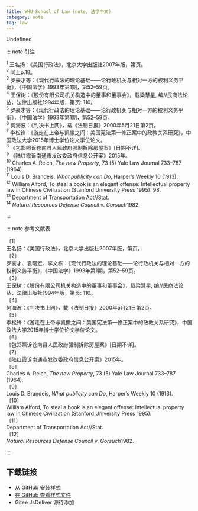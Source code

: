 ```yaml
--- 
title: WHU-School of Law (note, 法学中文) 
category: note 
tag: law 
--- 
```


<!-- 此文件由脚本自动生成，请勿手动修改！ -->  

Undefined  

::: note 引注  

  <sup>1</sup> 王名扬：《美国行政法》，北京大学出版社2007年版，第页。<br>
  <sup>2</sup> 同上p.18。<br>
  <sup>3</sup> 罗豪才等：《现代行政法的理论基础——论行政机关与相对一方的权利义务平衡》，《中国法学》1993年第1期，第52–59页。<br>
  <sup>4</sup> 王保树：《股份有限公司机关构造中的董事和董事会》，载梁慧星, 编//民商法论丛，法律出版社1994年版，第页: 110。<br>
  <sup>5</sup> 罗豪才等：《现代行政法的理论基础——论行政机关与相对一方的权利义务平衡》，《中国法学》1993年第1期，第52–59页。<br>
  <sup>6</sup> 何海波：《判决书上网》，载《法制日报》2000年5月21日第2页。<br>
  <sup>7</sup> 李松锋：《游走在上帝与凯撒之间：美国宪法第一修正案中的政教关系研究》，中国政法大学2015年博士学位论文学位论文。<br>
  <sup>8</sup> 《包郑照诉苍南县人民政府强制拆除房屋案》[日期不详]。<br>
  <sup>9</sup> 《陆红霞诉南通市发改委政府信息公开案》2015年。<br>
  <sup>10</sup> Charles A. Reich, <i>The new Property</i>, 73 (5) Yale Law Journal 733–787 (1964).<br>
  <sup>11</sup> Louis D. Brandeis, <i>What publicity can Do</i>, Harper’s Weekly 10 (1913).<br>
  <sup>12</sup> William Alford, To steal a book is an elegant offense: Intellectual property law in Chinese Civilization (Stanford University Press 1995): 98.<br>
  <sup>13</sup> Department of Transportation Act//Stat.<br>
  <sup>14</sup> <i>Natural Resources Defense Council <span style="font-style:normal;">v.</span> Gorsuch</i>1982.<br>
  

:::  

::: note 参考文献表  

<div class="csl-bib-body">
  <div class="csl-entry second-field-align-flush hangingindent-false"> 
    <div class="csl-left-margin">〔1〕</div><div class="csl-right-inline">王名扬：《美国行政法》，北京大学出版社2007年版，第页。</div>
   </div>
  <div class="csl-entry second-field-align-flush hangingindent-false"> 
    <div class="csl-left-margin">〔2〕</div><div class="csl-right-inline">罗豪才、袁曙宏、李文栋：《现代行政法的理论基础——论行政机关与相对一方的权利义务平衡》，《中国法学》1993年第1期，第52–59页。</div>
   </div>
  <div class="csl-entry second-field-align-flush hangingindent-false"> 
    <div class="csl-left-margin">〔3〕</div><div class="csl-right-inline">王保树：《股份有限公司机关构造中的董事和董事会》，载梁慧星, 编//民商法论丛，法律出版社1994年版，第页: 110。</div>
   </div>
  <div class="csl-entry second-field-align-flush hangingindent-false"> 
    <div class="csl-left-margin">〔4〕</div><div class="csl-right-inline">何海波：《判决书上网》，载《法制日报》2000年5月21日第2页。</div>
   </div>
  <div class="csl-entry second-field-align-flush hangingindent-false"> 
    <div class="csl-left-margin">〔5〕</div><div class="csl-right-inline">李松锋：《游走在上帝与凯撒之间：美国宪法第一修正案中的政教关系研究》，中国政法大学2015年博士学位论文学位论文。</div>
   </div>
  <div class="csl-entry second-field-align-flush hangingindent-false"> 
    <div class="csl-left-margin">〔6〕</div><div class="csl-right-inline">《包郑照诉苍南县人民政府强制拆除房屋案》[日期不详]。</div>
   </div>
  <div class="csl-entry second-field-align-flush hangingindent-false"> 
    <div class="csl-left-margin">〔7〕</div><div class="csl-right-inline">《陆红霞诉南通市发改委政府信息公开案》2015年。</div>
   </div>
  <div class="csl-entry second-field-align-flush hangingindent-false"> 
    <div class="csl-left-margin">〔8〕</div><div class="csl-right-inline">Charles A. Reich, <i>The new Property</i>, 73 (5) Yale Law Journal 733–787 (1964).</div>
   </div>
  <div class="csl-entry second-field-align-flush hangingindent-false"> 
    <div class="csl-left-margin">〔9〕</div><div class="csl-right-inline">Louis D. Brandeis, <i>What publicity can Do</i>, Harper’s Weekly 10 (1913).</div>
   </div>
  <div class="csl-entry second-field-align-flush hangingindent-false"> 
    <div class="csl-left-margin">〔10〕</div><div class="csl-right-inline">William Alford, To steal a book is an elegant offense: Intellectual property law in Chinese Civilization (Stanford University Press 1995).</div>
   </div>
  <div class="csl-entry second-field-align-flush hangingindent-false"> 
    <div class="csl-left-margin">〔11〕</div><div class="csl-right-inline">Department of Transportation Act//Stat.</div>
   </div>
  <div class="csl-entry second-field-align-flush hangingindent-false"> 
    <div class="csl-left-margin">〔12〕</div><div class="csl-right-inline"><i>Natural Resources Defense Council <span style="font-style:normal;">v.</span> Gorsuch</i>1982.</div>
   </div>
</div>
  

:::  

<!-- more -->  

## 下载链接  

- [从 GitHub 安装样式](https://github.com/zotero-cn/styles/./raw/main/src/whu-school-of-law/whu-school-of-law.csl)  
- [在 GitHub 查看样式文件](https://github.com/zotero-cn/styles/./tree/main/src/whu-school-of-law/whu-school-of-law.csl)  
- Gitee JsDeliver 源待添加  
